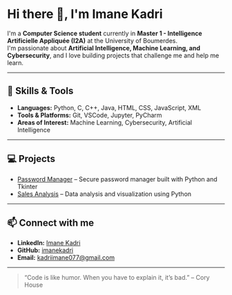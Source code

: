 # Hi there 👋, I'm Imane Kadri

I'm a **Computer Science student** currently in **Master 1 - Intelligence Artificielle Appliquée (I2A)** at the University of Boumerdes.  
I'm passionate about **Artificial Intelligence, Machine Learning, and Cybersecurity**, and I love building projects that challenge me and help me learn.

---

## 🔧 Skills & Tools
- **Languages:** Python, C, C++, Java, HTML, CSS, JavaScript, XML  
- **Tools & Platforms:** Git, VSCode, Jupyter, PyCharm  
- **Areas of Interest:** Machine Learning, Cybersecurity, Artificial Intelligence

---

## 💻 Projects
- [Password Manager](https://github.com/imanekadri/password-manager) – Secure password manager built with Python and Tkinter  
- [Sales Analysis](https://github.com/imanekadri/sales-analysis) – Data analysis and visualization using Python  
 


---

## 📫 Connect with me
- **LinkedIn:** [Imane Kadri](https://www.linkedin.com/in/imane-kadri-737a10335/)  
- **GitHub:** [imanekadri](https://github.com/imanekadri)  
- **Email:** kadriimane077@gmail.com

 

---

> “Code is like humor. When you have to explain it, it’s bad.” – Cory House
